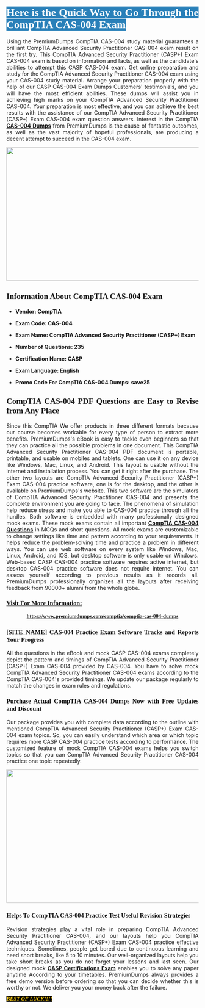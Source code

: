 <h1 style="text-align: justify;"><span style="color:#ffffff;"><span style="font-family:Georgia,serif;"><strong><span style="background-color:#2980b9;">Here is the Quick Way to Go Through the CompTIA CAS-004 Exam</span></strong></span></span></h1>

<p style="text-align: justify;">Using the PremiumDumps CompTIA CAS-004 study material guarantees a brilliant CompTIA Advanced Security Practitioner CAS-004 exam result on the first try. This CompTIA Advanced Security Practitioner (CASP+) Exam CAS-004 exam is based on information and facts, as well as the candidate's abilities to attempt this CASP CAS-004 exam. Get online preparation and study for the CompTIA Advanced Security Practitioner CAS-004 exam using your CAS-004 study material. Arrange your preparation properly with the help of our CASP CAS-004 Exam Dumps Customers' testimonials, and you will have the most efficient abilities. These dumps will assist you in achieving high marks on your CompTIA Advanced Security Practitioner CAS-004. Your preparation is most effective, and you can achieve the best results with the assistance of our CompTIA Advanced Security Practitioner (CASP+) Exam CAS-004 exam question answers. Interest in the CompTIA <a href="https://www.premiumdumps.com/comptia/comptia-cas-004-dumps"><strong>CAS-004 </strong><b>Dumps</b></a> from PremiumDumps is the cause of fantastic outcomes, as well as the vast majority of hopeful professionals, are producing a decent attempt to succeed in the CAS-004 exam.</p>

<p style="text-align: center;"><a href="https://www.premiumdumps.com/comptia/comptia-cas-004-dumps"><img alt="" src="https://i.imgur.com/VJaqCPg.jpeg" style="width: 700px; height: 350px;" /></a></p>

<h2 style="text-align: justify;"><span style="font-family:Georgia,serif;"><strong>Information About CompTIA CAS-004 Exam</strong></span></h2>

<ul>
	<li>
	<p style="text-align: justify;"><b>Vendor: CompTIA</b></p>
	</li>
	<li>
	<p style="text-align: justify;"><b>Exam Code: CAS-004</b></p>
	</li>
	<li>
	<p style="text-align: justify;"><b>Exam Name: CompTIA Advanced Security Practitioner (CASP+) Exam</b></p>
	</li>
	<li>
	<p style="text-align: justify;"><b>Number of Questions: 235</b></p>
	</li>
	<li>
	<p style="text-align: justify;"><b>Certification Name: CASP</b></p>
	</li>
	<li>
	<p style="text-align: justify;"><b>Exam Language: English</b></p>
	</li>
	<li>
	<p style="text-align: justify;"><b>Promo Code For CompTIA CAS-004 Dumps: save25</b></p>
	</li>
</ul>

<h2 style="text-align: justify;"><span style="font-family:Georgia,serif;"><strong>CompTIA CAS-004 PDF Questions are Easy to Revise from Any Place</strong></span></h2>

<p style="text-align: justify;">Since this CompTIA We offer products in three different formats because our course becomes workable for every type of person to extract more benefits. PremiumDumps's eBook is easy to tackle even beginners so that they can practice all the possible problems in one document. This CompTIA Advanced Security Practitioner CAS-004 PDF document is portable, printable, and usable on mobiles and tablets. One can use it on any device like Windows, Mac, Linux, and Android. This layout is usable without the internet and installation process. You can get it right after the purchase. The other two layouts are CompTIA Advanced Security Practitioner (CASP+) Exam CAS-004 practice software, one is for the desktop, and the other is available on PremiumDumps's website. This two software are the simulators of CompTIA Advanced Security Practitioner CAS-004 and presents the complete environment you are going to face. The phenomena of simulation help reduce stress and make you able to CAS-004 practice through all the hurdles. Both software is embedded with many professionally designed mock exams. These mock exams contain all important <strong><a href="https://www.premiumdumps.com/comptia/comptia-cas-004-dumps">CompTIA CAS-004 Questions</a></strong> in MCQs and short questions. All mock exams are customizable to change settings like time and pattern according to your requirements. It helps reduce the problem-solving time and practice a problem in different ways. You can use web software on every system like Windows, Mac, Linux, Android, and IOS, but desktop software is only usable on Windows. Web-based CASP CAS-004 practice software requires active internet, but desktop CAS-004 practice software does not require internet. You can assess yourself according to previous results as it records all. PremiumDumps professionally organizes all the layouts after receiving feedback from 90000+ alumni from the whole globe.</p>

<h3><span style="font-family:Georgia,serif;"><strong><u>Visit For More Information:</u></strong></span></h3>

<p style="text-align: center;"><span style="font-size:14px;"><span style="font-family:Georgia,serif;"><strong><a href="https://www.premiumdumps.com/comptia/comptia-cas-004-dumps">https://www.premiumdumps.com/comptia/comptia-cas-004-dumps</a></strong></span></span></p>

<h3 style="text-align: justify;"><span style="font-family:Georgia,serif;"><strong><strong><strong>[SITE_NAME] CAS-004 Practice Exam Software Tracks and Reports Your Progress</strong></strong></strong></span></h3>

<p style="text-align: justify;">All the questions in the eBook and mock CASP CAS-004 exams completely depict the pattern and timings of CompTIA Advanced Security Practitioner (CASP+) Exam CAS-004 provided by CAS-004. You have to solve mock CompTIA Advanced Security Practitioner CAS-004 exams according to the CompTIA CAS-004's provided timings. We update our package regularly to match the changes in exam rules and regulations.</p>

<h3 style="text-align: justify;"><span style="font-family:Georgia,serif;"><strong><strong><strong>Purchase Actual CompTIA CAS-004 Dumps Now with Free Updates and Discount</strong></strong></strong></span></h3>

<p style="text-align: justify;">Our package provides you with complete data according to the outline with mentioned CompTIA Advanced Security Practitioner (CASP+) Exam CAS-004 exam topics. So, you can easily understand which area or which topic requires more CASP CAS-004 practice tests according to performance. The customized feature of mock CompTIA CAS-004 exams helps you switch topics so that you can CompTIA Advanced Security Practitioner CAS-004 practice one topic repeatedly.</p>

<p style="text-align: center;"><strong><a href="https://www.premiumdumps.com/comptia/comptia-cas-004-dumps"><img alt="" src="https://i.imgur.com/F18GQwv.jpeg" style="width: 700px; height: 350px;" /></a></strong></p>

<h3 style="text-align: justify;"><span style="font-family:Georgia,serif;"><strong><strong><strong>Helps To CompTIA CAS-004 Practice Test Useful Revision Strategies</strong></strong></strong></span></h3>

<p style="text-align: justify;">Revision strategies play a vital role in preparing CompTIA Advanced Security Practitioner CAS-004, and our layouts help you CompTIA Advanced Security Practitioner (CASP+) Exam CAS-004 practice effective techniques. Sometimes, people get bored due to continuous learning and need short breaks, like 5 to 10 minutes. Our well-organized layouts help you take short breaks as you do not forget your lessons and last seen. Our designed mock <strong><a href="https://www.premiumdumps.com/comptia/comptia-casp-exam-dumps">CASP Certifications Exam</a></strong> enables you to solve any paper anytime According to your timetables. PremiumDumps always provides a free demo version before ordering so that you can decide whether this is worthy or not. We deliver you your money back after the failure.</p>

<p style="text-align: justify;"><span style="color:#f1c40f;"><strong><span style="font-family:Georgia,serif;"><span style="font-size:14px;"><em><strong><span style="background-color:#000000;">BEST OF LUCK!!!!</span></strong></em></span></span></strong></span></p>
